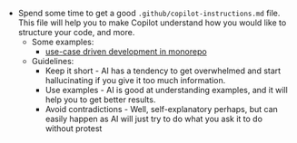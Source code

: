 - Spend some time to get a good `.github/copilot-instructions.md` file. This file will help you to make Copilot understand how you would like to structure your code, and more.
  - Some examples:
    - [use-case driven development in monorepo](https://github.com/Itablera/learning-demystify-ai/blob/main/.github/copilot-instructions.md)
  - Guidelines:
    - Keep it short - AI has a tendency to get overwhelmed and start hallucinating if you give it too much information.
    - Use examples - AI is good at understanding examples, and it will help you to get better results.
    - Avoid contradictions - Well, self-explanatory perhaps, but can easily happen as AI will just try to do what you ask it to do without protest
